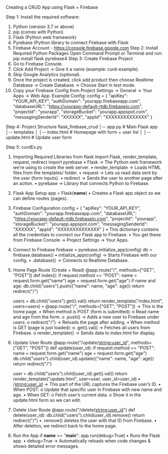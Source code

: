 Creating a CRUD App using Flask + Firebase

Step 1: Install the required software:
1.	Python (version 3.7 or above) 
2.	pip (comes with Python)
3.	Flask (Python web framework)
4.	Pyrebase (Python library to connect Firebase with Flask
5.	Firebase Account - https://console.firebase.google.com
Step 2: Install Required Python Packages
Open Command Prompt or Terminal and run:
pip install flask pyrebase4
 Step 3: Create Firebase Project
1.	Go to Firebase Console.
2.	Click Add Project → Give it a name (example: curd-example).
3.	Skip Google Analytics (optional).
4.	Once the project is created, click add product then choose
 Realtime Database → Create Database → Choose Start in test mode.
5.	Copy your Firebase Config from Project Settings → General → Your Apps → Web App.
Example Config:
config = {
  "apiKey": "YOUR_API_KEY",
  "authDomain": "yourapp.firebaseapp.com",
  "databaseURL": "https://yourapp-default-rtdb.firebaseio.com",
  "projectId": "yourapp",
  "storageBucket": "yourapp.appspot.com",
  "messagingSenderId": "XXXXXX",
  "appId": "XXXXXXXXXXXXXX"
}

Step 4: Project Structure
flask_firebase_crud
│-- app.py               # Main Flask app
│-- templates 
│    │-- index.html       # Homepage with form + user list
│    │-- update.html      # Update user form

Step 5: curdEx.py

1. Importing Required Libraries
from flask import Flask, render_template, request, redirect
import pyrebase
•	Flask → The Python web framework we’re using to create the web server.
•	render_template → Loads HTML files from the templates/ folder.
•	request → Lets us read data sent by the user (form inputs).
•	redirect → Sends the user to another page after an action.
•	pyrebase → Library that connects Python to Firebase.
2. Flask App Setup
app = Flask(__name__)
•	Creates a Flask app object so we can define routes (pages).

3. Firebase Configuration
config = {
  "apiKey": "YOUR_API_KEY",
  "authDomain": "yourapp.firebaseapp.com",
  "databaseURL": "https://yourapp-default-rtdb.firebaseio.com",
  "projectId": "yourapp",
  "storageBucket": "yourapp.appspot.com",
  "messagingSenderId": "XXXXXX",
  "appId": "XXXXXXXXXXXXXX"
}
•	This dictionary contains all the credentials to connect our Flask app to Firebase.
•	You get these from Firebase Console → Project Settings → Your Apps.
4. Connect to Firebase
firebase = pyrebase.initialize_app(config)
db = firebase.database()
•	initialize_app(config) → Starts Firebase with our config.
•	.database() → Connects to Realtime Database.

5. Home Page Route (Create + Read)
@app.route("/", methods=["GET", "POST"])
def index():
    if request.method == "POST":
        name = request.form.get("name")
        age = request.form.get("age")
        if name and age:
            db.child("users").push({"name": name, "age": age})
        return redirect("/")
    
    users = db.child("users").get().val()
    return render_template("index.html", users=users)
•	@app.route("/", methods=["GET", "POST"]) → This is the home page.
•	When method is POST (form is submitted):
o	Read name and age from the form.
o	.push() → Adds a new user to Firebase under users.
o	redirect("/") → Reloads the page after adding.
•	When method is GET (page is just loaded):
o	.get().val() → Fetches all users from Firebase.
o	render_template() → Sends data to index.html for display.

6. Update User Route
@app.route("/update/<string:user_id>", methods=["GET", "POST"])
def update(user_id):
    if request.method == "POST":
        name = request.form.get("name")
        age = request.form.get("age")
        db.child("users").child(user_id).update({"name": name, "age": age})
        return redirect("/")
    
    user = db.child("users").child(user_id).get().val()
    return render_template("update.html", user=user, user_id=user_id)
•	/<string:user_id> → This part of the URL captures the Firebase user’s ID.
•	When POST:
o	Update that specific user in Firebase with new name and age.
•	When GET:
o	Fetch user’s current data.
o	Show it in the update.html form so we can edit.

7. Delete User Route
@app.route("/delete/<string:user_id>")
def delete(user_id):
    db.child("users").child(user_id).remove()
    return redirect("/")
•	.remove() deletes the user with that ID from Firebase.
•	After deletion, we redirect back to the home page.

8. Run the App
if __name__ == "__main__":
    app.run(debug=True)
•	Runs the Flask app.
•	debug=True → Automatically reloads when code changes & shows detailed error messages.

